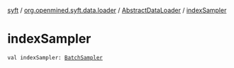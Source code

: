 [syft](../../index.md) / [org.openmined.syft.data.loader](../index.md) / [AbstractDataLoader](index.md) / [indexSampler](./index-sampler.md)

# indexSampler

`val indexSampler: `[`BatchSampler`](../../org.openmined.syft.data.samplers/-batch-sampler/index.md)